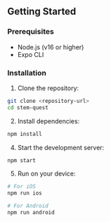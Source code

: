 ## Getting Started

### Prerequisites
- Node.js (v16 or higher)
- Expo CLI

### Installation

1. Clone the repository:
```bash
git clone <repository-url>
cd stem-quest
```

2. Install dependencies:
```bash
npm install
```

4. Start the development server:
```bash
npm start
```

5. Run on your device:
```bash
# For iOS
npm run ios

# For Android
npm run android
```
